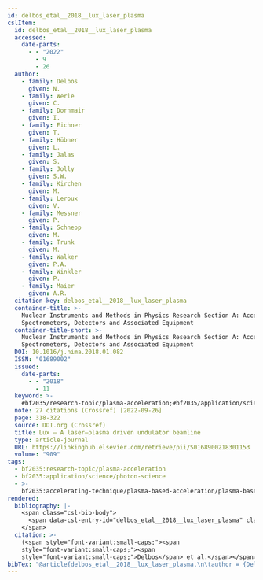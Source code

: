 ```yaml
---
id: delbos_etal__2018__lux_laser_plasma
cslItem:
  id: delbos_etal__2018__lux_laser_plasma
  accessed:
    date-parts:
      - - "2022"
        - 9
        - 26
  author:
    - family: Delbos
      given: N.
    - family: Werle
      given: C.
    - family: Dornmair
      given: I.
    - family: Eichner
      given: T.
    - family: Hübner
      given: L.
    - family: Jalas
      given: S.
    - family: Jolly
      given: S.W.
    - family: Kirchen
      given: M.
    - family: Leroux
      given: V.
    - family: Messner
      given: P.
    - family: Schnepp
      given: M.
    - family: Trunk
      given: M.
    - family: Walker
      given: P.A.
    - family: Winkler
      given: P.
    - family: Maier
      given: A.R.
  citation-key: delbos_etal__2018__lux_laser_plasma
  container-title: >-
    Nuclear Instruments and Methods in Physics Research Section A: Accelerators,
    Spectrometers, Detectors and Associated Equipment
  container-title-short: >-
    Nuclear Instruments and Methods in Physics Research Section A: Accelerators,
    Spectrometers, Detectors and Associated Equipment
  DOI: 10.1016/j.nima.2018.01.082
  ISSN: "01689002"
  issued:
    date-parts:
      - - "2018"
        - 11
  keyword: >-
    #bf2035/research-topic/plasma-acceleration;#bf2035/application/science/photon-science;#bf2035/accelerating-technique/plasma-based-acceleration/plasma-based_laser-driven_acceleration
  note: 27 citations (Crossref) [2022-09-26]
  page: 318-322
  source: DOI.org (Crossref)
  title: Lux – A laser–plasma driven undulator beamline
  type: article-journal
  URL: https://linkinghub.elsevier.com/retrieve/pii/S0168900218301153
  volume: "909"
tags:
  - bf2035:research-topic/plasma-acceleration
  - bf2035:application/science/photon-science
  - >-
    bf2035:accelerating-technique/plasma-based-acceleration/plasma-based_laser-driven_acceleration
rendered:
  bibliography: |-
    <span class="csl-bib-body">
      <span data-csl-entry-id="delbos_etal__2018__lux_laser_plasma" class="csl-entry"><span class='author-bib'>Delbos, Werle, C., Dornmair, I., Eichner, T., Hübner, L., Jalas, S., Jolly, S. W., Kirchen, M., Leroux, V., Messner, P., Schnepp, M., Trunk, M., Walker, P. A., Winkler, P., &#38; Maier, A. R.</span>. <span class='date-bib'>(2018)</span>. <span class='title'><b>Lux – A laser–plasma driven undulator beamline</b></span>. <i>Nuclear Instruments and Methods in Physics Research Section A: Accelerators, Spectrometers, Detectors and Associated Equipment</i>, <i>909</i>, 318–322. <span class='URL'><a href='https://doi.org/10.1016/j.nima.2018.01.082'>LINK</a></span></span>
    </span>
  citation: >-
    (<span style="font-variant:small-caps;"><span
    style="font-variant:small-caps;"><span
    style="font-variant:small-caps;">Delbos</span> et al.</span></span>, 2018)
bibTex: "@article{delbos_etal__2018__lux_laser_plasma,\n\tauthor = {Delbos, N. and Werle, C. and Dornmair, I. and Eichner, T. and H{\\\" u}bner, L. and Jalas, S. and Jolly, S.W. and Kirchen, M. and Leroux, V. and Messner, P. and Schnepp, M. and Trunk, M. and Walker, P.A. and Winkler, P. and Maier, A.R.},\n\tjournal = {Nuclear Instruments and Methods in Physics Research Section A: Accelerators, Spectrometers, Detectors and Associated Equipment},\n\tdoi = {10.1016/j.nima.2018.01.082},\n\tissn = {01689002},\n\tyear = {2018},\n\tmonth = {11},\n\tnote = {27 citations (Crossref) [2022-09-26]},\n\tpages = {318--322},\n\ttitle = {Lux -- {A} laser--plasma driven undulator beamline},\n\turl = {https://linkinghub.elsevier.com/retrieve/pii/S0168900218301153},\n\thowpublished = {https://linkinghub.elsevier.com/retrieve/pii/S0168900218301153},\n\tvolume = {909},\n}\n\n"
---
```

